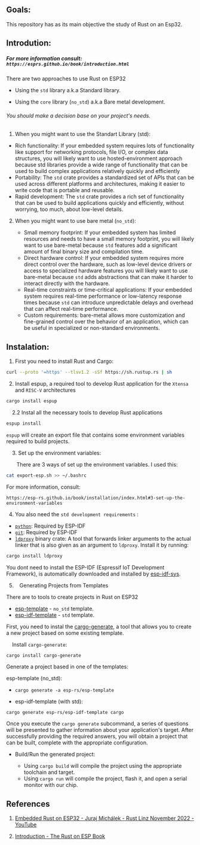 ## 

## Goals:

This repository has as its main objective the study of Rust on an Esp32.

## Introdution:

##### For more information consult: `https://esprs.github.io/book/introduction.html`

There are two approaches to use Rust on ESP32

- Using the `std`  library a.k.a Standard library.

- Using the `core` library (`no_std`) a.k.a Bare metal development.

###### You should make a decision base on your project's needs.

1. When you might want to use the Standart Library (std):
- Rich functionality: If your embedded system requires lots of 
  functionality like support for networking protocols, file I/O, or 
  complex data structures, you will likely want to use hosted-environment 
  approach because std libraries provide a wide range of functionality 
  that can be used to build complex applications relatively quickly and 
  efficiently
- Portability: The `std` crate provides a 
  standardized set of APIs that can be used across different platforms and
   architectures, making it easier to write code that is portable and 
  reusable.
- Rapid development: The `std` crate provides a
   rich set of functionality that can be used to build applications 
  quickly and efficiently, without worrying, too much, about low-level 
  details.
2. When you might want to use bare metal (`no_std`):
   
   - Small memory footprint: If your embedded system has limited 
     resources and needs to have a small memory footprint, you will likely 
     want to use bare-metal because `std` features add a significant amount of final binary size and compilation time.
   - Direct hardware control: If your embedded system requires more 
     direct control over the hardware, such as low-level device drivers or 
     access to specialized hardware features you will likely want to use 
     bare-metal because `std` adds abstractions that can make it harder to interact directly with the hardware.
   - Real-time constraints or time-critical applications: If your 
     embedded system requires real-time performance or low-latency response 
     times because `std` can introduce unpredictable delays and overhead that can affect real-time performance.
   - Custom requirements: bare-metal allows more customization and 
     fine-grained control over the behavior of an application, which can be 
     useful in specialized or non-standard environments.

## Instalation:

1. First you need to install Rust and Cargo:

```bash
curl --proto '=https' --tlsv1.2 -sSf https://sh.rustup.rs | sh
```

2. Install espup, a required tool to develop Rust application for the `Xtensa` and `RISC-V` architectures

```bash
cargo install espup
```

    2.2  Instal all the necessary tools to develop Rust applications

```bash
espup install
```

`espup` will create an export file that contains some environment variables required to build projects.

    3. Set up the environment variables:

       There are 3 ways of set up the environment variables. I used this:

```bash
cat export-esp.sh >> ~/.bashrc
```

For more information, consult:

 `https://esp-rs.github.io/book/installation/index.html#3-set-up-the-environment-variables`

4. You also need the `std development requirements` :
- [`python`](https://www.python.org/downloads/): Required by ESP-IDF
- [`git`](https://git-scm.com/downloads): Required by ESP-IDF
- [`ldproxy`](https://github.com/esp-rs/embuild/tree/master/ldproxy) binary crate: A tool that forwards linker arguments to the actual linker that is also given as an argument to `ldproxy`. Install it by running:

```sh
cargo install ldproxy
```

You dont need to install the ESP-IDF (Espressif IoT Development Framework), is automatically downloaded and installed by [esp-idf-sys](https://github.com/esp-rs/esp-idf-sys).

5.    Generating Projects from Templates

There are to tools to create projects in Rust on ESP32

- [esp-template](https://github.com/esp-rs/esp-template) - `no_std` template.
- [esp-idf-template](https://github.com/esp-rs/esp-idf-template) - `std` template.

First, you need to instal the [cargo-generate](https://github.com/cargo-generate/cargo-generate), a tool that allows you to create a new project based on some existing template.

    Install `cargo-generate`:

```bash
cargo install cargo-generate
```

Generate a project based in one of the templates:

esp-template (no_std):

- ```shell
  cargo generate -a esp-rs/esp-template
  ```

- esp-idf-template (with std):

```shell
cargo generate esp-rs/esp-idf-template cargo
```

Once you execute the `cargo generate` subcommand, a series of
 questions will be presented to gather information about your 
application's target. After successfully providing the required answers,
 you will obtain a project that can be built, complete with the 
appropriate configuration.

- Build/Run the generated project:
  
  - Using `cargo build` will compile the project using the appropriate toolchain and target.
  - Using `cargo run` will compile the project, flash it, and open a serial monitor with our chip.

## References

1. [Embedded Rust on ESP32 - Juraj Michálek - Rust Linz November 2022 - YouTube](https://www.youtube.com/watch?v=0PPPdqoDBQs)

2. [Introduction - The Rust on ESP Book](https://esp-rs.github.io/book/)
